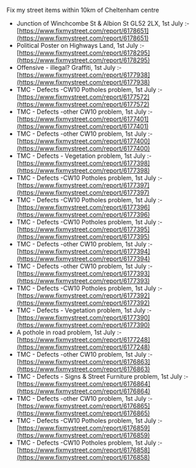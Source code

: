 Fix my street items within 10km of Cheltenham centre

<!-- fix_marker starts -->

- Junction of Winchcombe St & Albion St GL52 2LX, 1st July :- [https://www.fixmystreet.com/report/6178651](https://www.fixmystreet.com/report/6178651)
- Political Poster on Highways Land, 1st July :- [https://www.fixmystreet.com/report/6178295](https://www.fixmystreet.com/report/6178295)
- Offensive - illegal? Graffiti, 1st July :- [https://www.fixmystreet.com/report/6177938](https://www.fixmystreet.com/report/6177938)
- TMC - Defects -CW10 Potholes problem, 1st July :- [https://www.fixmystreet.com/report/6177572](https://www.fixmystreet.com/report/6177572)
- TMC - Defects -other CW10 problem, 1st July :- [https://www.fixmystreet.com/report/6177401](https://www.fixmystreet.com/report/6177401)
- TMC - Defects -other CW10 problem, 1st July :- [https://www.fixmystreet.com/report/6177400](https://www.fixmystreet.com/report/6177400)
- TMC - Defects - Vegetation problem, 1st July :- [https://www.fixmystreet.com/report/6177398](https://www.fixmystreet.com/report/6177398)
- TMC - Defects -CW10 Potholes problem, 1st July :- [https://www.fixmystreet.com/report/6177397](https://www.fixmystreet.com/report/6177397)
- TMC - Defects -CW10 Potholes problem, 1st July :- [https://www.fixmystreet.com/report/6177396](https://www.fixmystreet.com/report/6177396)
- TMC - Defects -CW10 Potholes problem, 1st July :- [https://www.fixmystreet.com/report/6177395](https://www.fixmystreet.com/report/6177395)
- TMC - Defects -other CW10 problem, 1st July :- [https://www.fixmystreet.com/report/6177394](https://www.fixmystreet.com/report/6177394)
- TMC - Defects -other CW10 problem, 1st July :- [https://www.fixmystreet.com/report/6177393](https://www.fixmystreet.com/report/6177393)
- TMC - Defects -CW10 Potholes problem, 1st July :- [https://www.fixmystreet.com/report/6177392](https://www.fixmystreet.com/report/6177392)
- TMC - Defects - Vegetation problem, 1st July :- [https://www.fixmystreet.com/report/6177390](https://www.fixmystreet.com/report/6177390)
- A pothole in road problem, 1st July :- [https://www.fixmystreet.com/report/6177248](https://www.fixmystreet.com/report/6177248)
- TMC - Defects -other CW10 problem, 1st July :- [https://www.fixmystreet.com/report/6176863](https://www.fixmystreet.com/report/6176863)
- TMC - Defects - Signs & Street Furniture problem, 1st July :- [https://www.fixmystreet.com/report/6176864](https://www.fixmystreet.com/report/6176864)
- TMC - Defects -other CW10 problem, 1st July :- [https://www.fixmystreet.com/report/6176865](https://www.fixmystreet.com/report/6176865)
- TMC - Defects -CW10 Potholes problem, 1st July :- [https://www.fixmystreet.com/report/6176859](https://www.fixmystreet.com/report/6176859)
- TMC - Defects -CW10 Potholes problem, 1st July :- [https://www.fixmystreet.com/report/6176858](https://www.fixmystreet.com/report/6176858)

<!-- fix_marker ends -->